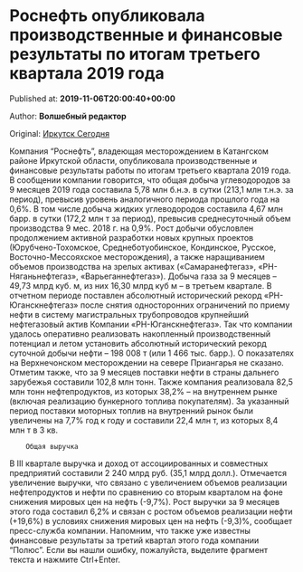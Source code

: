 
# Роснефть опубликовала производственные и финансовые результаты по итогам третьего квартала 2019 года

Published at: **2019-11-06T20:00:40+00:00**

Author: **Волшебный редактор**

Original: [Иркутск Сегодня](https://irk.today/2019/11/07/rosneft-opublikovala-proizvodstvennye-i-finansovye-rezultaty-po-itogam-tretego-kvartala-2019-goda/)

Компания “Роснефть”, владеющая месторождением в Катангском районе Иркутской области, опубликовала производственные и финансовые результаты работы по итогам третьего квартала 2019 года.
В сообщении компании говорится, что общая добыча углеводородов за 9 месяцев 2019 года составила 5,78 млн б.н.э. в сутки (213,1 млн т.н.э. за период), превысив уровень аналогичного периода прошлого года на 0,6%.
В том числе добыча жидких углеводородов составила 4,67 млн барр. в сутки (172,2 млн т за период), превысив среднесуточный объем производства 9 мес. 2018 г. на 0,9%. Рост добычи обусловлен продолжением активной разработки новых крупных проектов (Юрубчено-Тохомское, Среднеботуобинское, Кондинское, Русское, Восточно-Мессояхское месторождения), а также наращиванием объемов производства на зрелых активах («Самаранефтегаз», «РН-Няганьнефтегаз», «Варьеганнефтегаз»).
Добыча газа за 9 месяцев – 49,73 млрд куб. м, из них 16,30 млрд куб м – в третьем квартале.
В отчетном периоде поставлен абсолютный исторический рекорд «РН-Юганскнефтегаз» после снятия односторонних ограничений по приему нефти в систему магистральных трубопроводов крупнейший нефтегазовый актив Компании «РН-Юганскнефтегаз». Так что компании удалось оперативно реализовать накопленный производственный потенциал и летом установить абсолютный исторический рекорд суточной добычи нефти – 198 008 т (или 1 466 тыс. барр.).
О показателях на Верхнечонском месторождении на севере Приангарья не сказано.
Отметим также, что за 9 месяцев поставки нефти в страны дальнего зарубежья составили 102,8 млн тонн. Также компания реализовала 82,5 млн тонн нефтепродуктов, из которых 38,2% – на внутреннем рынке (включая реализацию бункерного топлива покупателям). За указанный период поставки моторных топлив на внутренний рынок были увеличены на 7,7% год к году и составили 22,4 млн т, из которых 8,4 млн т в 3 кв.

        Общая выручка
      
В III квартале выручка и доход от ассоциированных и совместных предприятий cоставили 2 240 млрд руб. (35,1 млрд долл.). Отмечается увеличение выручки, что связано с увеличением объемов реализации нефтепродуктов и нефти по сравнению со вторым кварталом на фоне снижения мировых цен на нефть (-9,7%).
Рост выручки за 9 месяцев этого года составил 6,2% и связан с ростом объемов реализации нефти (+19,6%) в условиях снижения мировых цен на нефть (-9,3)%, сообщает пресс-служба компании.
Напомним, что также уже известны финансовые результаты за третий квартал этого года компании “Полюс”.
Если вы нашли ошибку, пожалуйста, выделите фрагмент текста и нажмите Ctrl+Enter.
